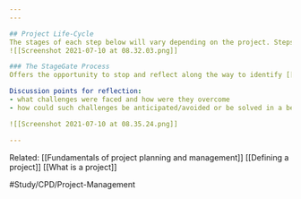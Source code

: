 ```yaml
---
---

## Project Life-Cycle
The stages of each step below will vary depending on the project. Steps may also be iterative.
![[Screenshot 2021-07-10 at 08.32.03.png]]

### The StageGate Process
Offers the opportunity to stop and reflect along the way to identify [[Project success and failure]]

Discussion points for reflection:
- what challenges were faced and how were they overcome
- how could such challenges be anticipated/avoided or be solved in a better way in future

![[Screenshot 2021-07-10 at 08.35.24.png]]

---
```

Related:
[[Fundamentals of project planning and management]]
[[Defining a project]]
[[What is a project]]


#Study/CPD/Project-Management 